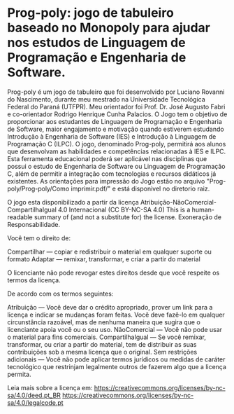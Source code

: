 # Prog-poly: jogo de tabuleiro baseado no Monopoly para ajudar nos estudos de Linguagem de Programação e Engenharia de Software.

Prog-poly é um jogo de tabuleiro que foi desenvolvido por Luciano Rovanni do Nascimento, durante meu mestrado na Universidade Tecnológica Federal do Paraná (UTFPR). Meu orientador foi Prof. Dr. José Augusto Fabri e co-orientador Rodrigo Henrique Cunha Palacios. O Jogo tem o objetivo de proporcionar aos estudantes de Linguagem de Programação e Engenharia de Software, maior engajamento e motivação quando estiverem estudando Introdução à Engenharia de Software (IES) e Introdução à Linguagem de Programação C (ILPC). O jogo, denominado Prog-poly, permitirá aos alunos que desenvolvam as habilidades e competências relacionadas à IES e ILPC. Esta ferramenta educacional poderá ser aplicável nas disciplinas que possui o estudo de Engenharia de Software ou Linguagem de Programação C, além de permitir a integração com tecnologias e recursos didáticos já existentes.
As orientações para impressão do Jogo estão no arquivo "Prog-poly/Prog-poly/Como imprimir.pdf/" e está disponivel no diretorio raiz.

O jogo esta disponibilizado a partir da licença Atribuição-NãoComercial-CompartilhaIgual 4.0 Internacional (CC BY-NC-SA 4.0)
This is a human-readable summary of (and not a substitute for) the license. Exoneração de Responsabilidade.

Você tem o direito de:

Compartilhar — copiar e redistribuir o material em qualquer suporte ou formato
Adaptar — remixar, transformar, e criar a partir do material

O licenciante não pode revogar estes direitos desde que você respeite os termos da licença.

De acordo com os termos seguintes:

Atribuição — Você deve dar o crédito apropriado, prover um link para a licença e indicar se mudanças foram feitas. Você deve fazê-lo em qualquer circunstância razoável, mas de nenhuma maneira que sugira que o licenciante apoia você ou o seu uso.
NãoComercial — Você não pode usar o material para fins comerciais.
CompartilhaIgual — Se você remixar, transformar, ou criar a partir do material, tem de distribuir as suas contribuições sob a mesma licença que o original.
Sem restrições adicionais — Você não pode aplicar termos jurídicos ou medidas de caráter tecnológico que restrinjam legalmente outros de fazerem algo que a licença permita.

Leia mais sobre a licença em:
https://creativecommons.org/licenses/by-nc-sa/4.0/deed.pt_BR
https://creativecommons.org/licenses/by-nc-sa/4.0/legalcode.pt
